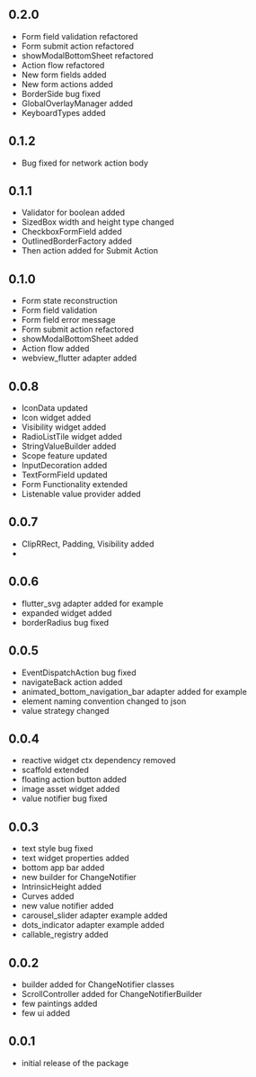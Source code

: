 ## 0.2.0

* Form field validation refactored
* Form submit action refactored
* showModalBottomSheet refactored
* Action flow refactored
* New form fields added
* New form actions added
* BorderSide bug fixed
* GlobalOverlayManager added
* KeyboardTypes added

## 0.1.2

* Bug fixed for network action body

## 0.1.1

* Validator for boolean added
* SizedBox width and height type changed
* CheckboxFormField added
* OutlinedBorderFactory added
* Then action added for Submit Action

## 0.1.0

* Form state reconstruction
* Form field validation
* Form field error message
* Form submit action refactored
* showModalBottomSheet added
* Action flow added
* webview_flutter adapter added

## 0.0.8

* IconData updated
* Icon widget added
* Visibility widget added
* RadioListTile widget added
* StringValueBuilder added
* Scope feature updated
* InputDecoration added
* TextFormField updated
* Form Functionality extended
* Listenable value provider added

## 0.0.7

* ClipRRect, Padding, Visibility added
* 
 
## 0.0.6

* flutter_svg adapter added for example
* expanded widget added
* borderRadius bug fixed

## 0.0.5

* EventDispatchAction bug fixed
* navigateBack action added
* animated_bottom_navigation_bar adapter added for example
* element naming convention changed to json
* value strategy changed

## 0.0.4

* reactive widget ctx dependency removed
* scaffold extended
* floating action button added
* image asset widget added
* value notifier bug fixed

## 0.0.3

* text style bug fixed
* text widget properties added
* bottom app bar added
* new builder for ChangeNotifier
* IntrinsicHeight added
* Curves added
* new value notifier added
* carousel_slider adapter example added
* dots_indicator adapter example added
* callable_registry added

## 0.0.2

* builder added for ChangeNotifier classes
* ScrollController added for ChangeNotifierBuilder
* few paintings added
* few ui added

## 0.0.1

* initial release of the package

